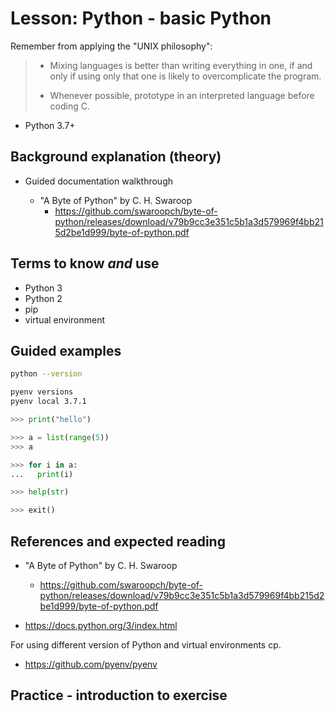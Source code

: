 # Lesson: Python - basic Python

Remember from applying the "UNIX philosophy":

> - Mixing languages is better than writing everything in one, if and only if using only that one is likely to overcomplicate the program.
>
> - Whenever possible, prototype in an interpreted language before coding C.

- Python 3.7+

## Background explanation (theory)

- Guided documentation walkthrough

  - "A Byte of Python" by C. H. Swaroop
    - https://github.com/swaroopch/byte-of-python/releases/download/v79b9cc3e351c5b1a3d579969f4bb215d2be1d999/byte-of-python.pdf

## Terms to know *and* use

- Python 3
- Python 2
- pip
- virtual environment

## Guided examples

```bash
python --version

pyenv versions
pyenv local 3.7.1
```

```python
>>> print("hello")

>>> a = list(range(5))
>>> a

>>> for i in a:
...   print(i)

>>> help(str)

>>> exit()
```

## References and expected reading

- "A Byte of Python" by C. H. Swaroop
  - https://github.com/swaroopch/byte-of-python/releases/download/v79b9cc3e351c5b1a3d579969f4bb215d2be1d999/byte-of-python.pdf

- https://docs.python.org/3/index.html

For using different version of Python and virtual environments cp.

- https://github.com/pyenv/pyenv

## Practice - introduction to exercise